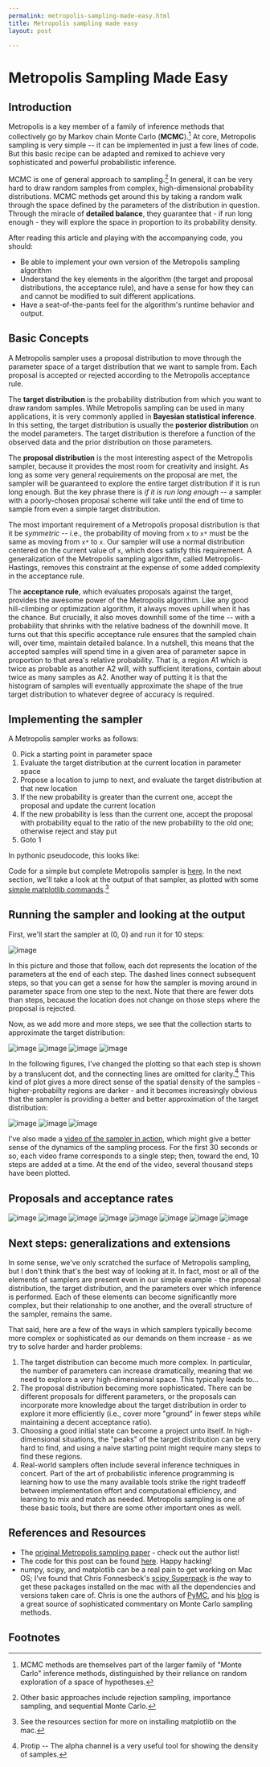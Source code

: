 ```yaml
---
permalink: metropolis-sampling-made-easy.html
title: Metropolis sampling made easy
layout: post

---
```


# Metropolis Sampling Made Easy

## Introduction
Metropolis is a key member of a family of inference methods that collectively go by Markov chain Monte Carlo (**MCMC**).[^1]  At core, Metropolis sampling is very simple -- it can be implemented in just a few lines of code. But this basic recipe can be adapted and remixed to achieve very sophisticated and powerful probabilistic inference.

MCMC is one of general approach to sampling.[^4] In general, it can be very hard to draw random samples from complex, high-dimensional probability distributions. MCMC methods get around this by taking a random walk through the space defined by the parameters of the distribution in question. Through the miracle of **detailed balance**, they guarantee that - if run long enough - they will explore the space in proportion to its probability density.

After reading this article and playing with the accompanying code, you should:

- Be able to implement your own version of the Metropolis sampling algorithm
- Understand the key elements in the algorithm (the target and proposal distributions, the acceptance rule), and have a sense for how they can and cannot be modified to suit different applications.
- Have a seat-of-the-pants feel for the algorithm's runtime behavior and output.

## Basic Concepts

A Metropolis sampler uses a proposal distribution to move through the parameter space of a target distribution that we want to sample from. Each proposal is accepted or rejected according to the Metropolis acceptance rule.

The **target distribution** is the probability distribution from which you want to draw random samples. While Metropolis sampling can be used in many applications, it is very commonly applied in **Bayesian statistical inference**.  In this setting, the target distribution is usually the **posterior distribution** on the model parameters.  The target distribution is therefore a function of the observed data and the prior distribution on those parameters.

The **proposal distribution** is the most interesting aspect of the Metropolis sampler, because it provides the most room for creativity and insight. As long as some very general requirements on the proposal are met, the sampler will be guaranteed to explore the entire target distribution if it is run long enough. But the key phrase there is *if it is run long enough* -- a sampler with a poorly-chosen proposal scheme will take until the end of time to sample from even a simple target distribution.

The most important requirement of a Metropolis proposal distribution is that it be *symmetric* -- i.e., the probability of moving from `x` to `x*` must be the same as moving from `x*` to `x`.  Our sampler will use a normal distribution centered on the current value of `x`, which does satisfy this requirement. A generalization of the Metropolis sampling algorithm, called Metropolis-Hastings, removes this constraint at the expense of some added complexity in the acceptance rule.

The **acceptance rule**, which evaluates proposals against the target, provides the awesome power of the Metropolis algorithm. Like any good hill-climbing or optimization algorithm, it always moves uphill when it has the chance. But crucially, it also moves downhill some of the time -- with a probability that shrinks with the relative badness of the downhill move.  It turns out that this specific acceptance rule ensures that the sampled chain will, over time, maintain detailed balance.  In a nutshell, this means that the accepted samples will spend time in a given area of parameter sapce in proportion to that area's relative probability. That is, a region A1 which is twice as probable as another A2 will, with sufficient iterations, contain about twice as many samples as A2. Another way of putting it is that the histogram of samples will eventually approximate the shape of the true target distribution to whatever degree of accuracy is required.

## Implementing the sampler
A Metropolis sampler works as follows:

0. Pick a starting point in parameter space
1. Evaluate the target distribution at the current location in parameter space
2. Propose a location to jump to next, and evaluate the target distribution at that new location
3. If the new probability is greater than the current one, accept the proposal and update the current location
4. If the new probability is less than the current one, accept the proposal with probability equal to the ratio of the new probability to the old one; otherwise reject and stay put
5. Goto 1

In pythonic pseudocode, this looks like:

<script src="https://gist.github.com/1258210.js?file=gistfile1.py"></script>

Code for a simple but complete Metropolis sampler is [here](https://github.com/beaucronin/npblog_code/blob/master/examples/metropolis.py). In the next section, we'll take a look at the output of that sampler, as plotted with some [simple matplotlib commands](https://github.com/beaucronin/npblog_code/blob/master/examples/make_metropolis_plots.py).[^3]

## Running the sampler and looking at the output
First, we'll start the sampler at (0, 0) and run it for 10 steps:

![image](img/metropolis/out_1.png)

In this picture and those that follow, each dot represents the location of the parameters at the end of each step. The dashed lines connect subsequent steps, so that you can get a sense for how the sampler is moving around in parameter space from one step to the next. Note that there are fewer dots than steps, because the location does not change on those steps where the proposal is rejected.

Now, as we add more and more steps, we see that the collection starts to approximate the target distribution:

![image](img/metropolis/out_2.png)
![image](img/metropolis/out_3.png)
![image](img/metropolis/out_4.png)
![image](img/metropolis/out_5.png)

In the following figures, I've changed the plotting so that each step is shown by a translucent dot, and the connecting lines are omitted for clarity.[^2] This kind of plot gives a more direct sense of the spatial density of the samples - higher-probabilty regions are darker - and it becomes increasingly obvious that the sampler is providing a better and better approximation of the target distribution:

![image](img/metropolis/out_6.png)
![image](img/metropolis/out_7.png)
![image](img/metropolis/out_8.png)

I've also made a [video of the sampler in action](http://www.youtube.com/watch?v=4I6TaYo9j_Y), which might give a better sense of the dynamics of the sampling process. For the first 30 seconds or so, each video frame corresponds to a single step; then, toward the end, 10 steps are added at a time. At the end of the video, several thousand steps have been plotted.

## Proposals and acceptance rates

![image](img/metropolis/metropolis_jumpsize_0.png)
![image](img/metropolis/metropolis_jumpsize_1.png)
![image](img/metropolis/metropolis_jumpsize_2.png)
![image](img/metropolis/metropolis_jumpsize_3.png)
![image](img/metropolis/metropolis_jumpsize_4.png)
![image](img/metropolis/metropolis_jumpsize_5.png)
![image](img/metropolis/metropolis_jumpsize_6.png)
![image](img/metropolis/metropolis_jumpsize_7.png)


## Next steps: generalizations and extensions

In some sense, we've only scratched the surface of Metropolis sampling, but I don't think that's the best way of looking at it.  In fact, most or all of the elements of samplers are present even in our simple example - the proposal distribution, the target distribution, and the parameters over which inference is performed. Each of these elements can become significantly more complex, but their relationship to one another, and the overall structure of the sampler, remains the same.

That said, here are a few of the ways in which samplers typically become more complex or sophisticated as our demands on them increase - as we try to solve harder and harder problems:

1. The target distribution can become much more complex. In particular, the number of parameters can increase dramatically, meaning that we need to explore a very high-dimensional space. This typically leads to…
2. The proposal distribution becoming more sophisticated. There can be different proposals for different parameters, or the proposals can incorporate more knowledge about the target distribution in order to explore it more efficiently (i.e., cover more "ground" in fewer steps while maintaining a decent acceptance ratio).
3. Choosing a good initial state can become a project unto itself. In high-dimensional situations, the "peaks" of the target distribution can be very hard to find, and using a naive starting point might require many steps to find these regions.
4. Real-world samplers often include several inference techniques in concert. Part of the art of probabilistic inference programming is learning how to use the many available tools strike the right tradeoff between implementation effort and computational efficiency, and learning to mix and match as needed. Metropolis sampling is one of these basic tools, but there are some other important ones as well.

## References and Resources

- The [original Metropolis sampling paper](http://home.gwu.edu/~stroud/classics/Metropolis53.pdf) - check out the author list!
- The code for this post can be found [here](https://github.com/beaucronin/npblog_code). Happy hacking!
- numpy, scipy, and matplotlib can be a real pain to get working on Mac OS; I've found that Chris Fonnesbeck's [scipy Superpack](http://stronginference.com/scipy-superpack/) is *the* way to get these packages installed on the mac with all the dependencies and versions taken care of. Chris is one the authors of [PyMC](http://code.google.com/p/pymc/), and his [blog](http://stronginference.com/) is a great source of sophisticated commentary on Monte Carlo sampling methods.

## Footnotes

[^1]: MCMC methods are themselves part of the larger family of "Monte Carlo" inference methods, 
      distinguished by their reliance on random exploration of a space of hypotheses.

[^2]: Protip -- The alpha channel is a very useful tool for showing the density of samples.

[^3]: See the resources section for more on installing matplotlib on the mac.

[^4]: Other basic approaches include rejection sampling, importance sampling, and sequential 
      Monte Carlo.
